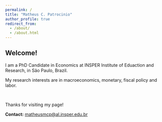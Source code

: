 ```yaml
---
permalink: /
title: "Matheus C. Patrocinio"
author_profile: true
redirect_from: 
  - /about/
  - /about.html
---
```


## Welcome!

I am a PhD Candidate in Economics at INSPER Institute of Eduaction and Research, in São Paulo, Brazil.

My research interests are in macroeconomics, monetary, fiscal policy and labor.

<p>&nbsp;</p> 
Thanks for visiting my page!


**Contact:** matheusmcp@al.insper.edu.br